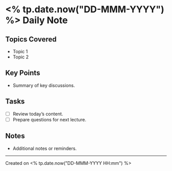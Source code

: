 # <% tp.date.now("DD-MMM-YYYY") %> Daily Note

## Topics Covered
- Topic 1
- Topic 2

## Key Points
- Summary of key discussions.

## Tasks
- [ ] Review today’s content.
- [ ] Prepare questions for next lecture.

## Notes
- Additional notes or reminders.

---

Created on <% tp.date.now("DD-MMM-YYYY HH:mm") %>
